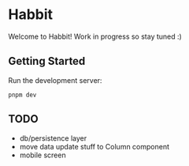 # Habbit

Welcome to Habbit! Work in progress so stay tuned :)

## Getting Started

Run the development server:

```
pnpm dev
```

## TODO

- db/persistence layer
- move data update stuff to Column component
- mobile screen
